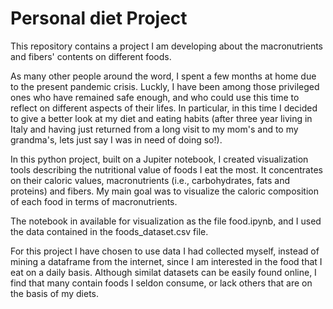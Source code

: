 # Personal diet Project

This repository contains a project I am developing about the macronutrients and fibers' contents on different foods.

As many other people around the word, I spent a few months at home due to the present pandemic crisis. Luckly, I have been among those privileged ones who have remained safe enough, and who could use this time to reflect on different aspects of their lifes. In particular, in this time I decided to give a better look at my diet and eating habits (after three year living in Italy and having just returned from a long visit to my mom's and to my grandma's, lets just say I was in need of doing so!).

In this python project, built on a Jupiter notebook, I created visualization tools describing the nutritional value of foods I eat the most. It concentrates on their caloric values, macronutrients (i.e., carbohydrates, fats and proteins) and fibers. My main goal was to visualize the caloric composition of each food in terms of macronutrients.

The notebook in available for visualization as the file food.ipynb, and I used the data contained in the foods_dataset.csv file.

For this project I have chosen to use data I had collected myself, instead of mining a dataframe from the internet, since I am interested in the food that I eat on a daily basis. Although similat datasets can be easily found online, I find that many contain foods I seldon consume, or lack others that are on the basis of my diets.
